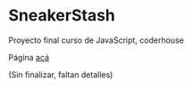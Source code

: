 # SneakerStash
Proyecto final curso de JavaScript, coderhouse

Página [acá](https://ron2452.github.io/SneakerStash/)

(Sin finalizar, faltan detalles)
